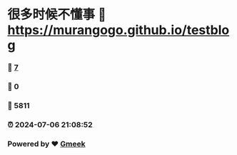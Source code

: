 # 很多时候不懂事 :link: https://murangogo.github.io/testblog 
### :page_facing_up: [7](https://murangogo.github.io/testblog/tag.html) 
### :speech_balloon: 0 
### :hibiscus: 5811 
### :alarm_clock: 2024-07-06 21:08:52 
### Powered by :heart: [Gmeek](https://github.com/Meekdai/Gmeek)
